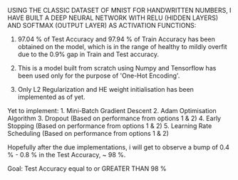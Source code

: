 USING THE CLASSIC DATASET OF MNIST FOR HANDWRITTEN NUMBERS, I HAVE BUILT A DEEP NEURAL NETWORK WITH RELU (HIDDEN LAYERS) AND SOFTMAX (OUTPUT LAYER) AS ACTIVATION FUNCTIONS:

1.  97.04 % of Test Accuracy and 97.94 % of Train Accuracy has been obtained on the model, which is in the range of healthy to mildly overfit due to the 0.9% gap in Train and Test accuracy.

2.  This is a model built from scratch using Numpy and Tensorflow has been used only for the purpose of 'One-Hot Encoding'.

3.  Only L2 Regularization and HE weight initialisation has been implemented as of yet.

Yet to implement:
    1. Mini-Batch Gradient Descent
    2. Adam Optimisation Algorithm
    3. Dropout (Based on performance from options 1 & 2)
    4. Early Stopping (Based on performance from options 1 & 2)
    5. Learning Rate Scheduling (Based on performance from options 1 & 2)

Hopefully after the due implementations, i will get to observe a bump of 0.4 % - 0.8 % in the Test Accuracy, ~ 98 %.

Goal: Test Accuracy equal to or GREATER THAN 98 %
